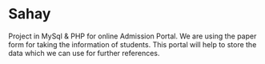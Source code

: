 # Sahay

Project in MySql & PHP for online Admission Portal. We are using
the paper form for taking the information of students. This portal
will help to store the data which we can use for further references.


